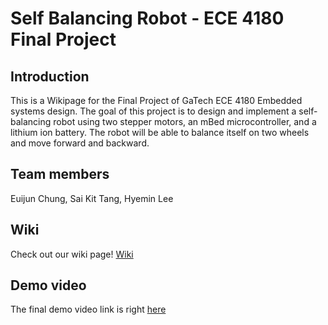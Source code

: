# Self Balancing Robot - ECE 4180 Final Project
## Introduction 
This is a Wikipage for the Final Project of GaTech ECE 4180 Embedded systems design.
The goal of this project is to design and implement a self-balancing robot using two stepper motors, an mBed microcontroller, and a lithium ion battery. The robot will be able to balance itself on two wheels and move forward and backward.

## Team members
Euijun Chung, Sai Kit Tang, Hyemin Lee

## Wiki
Check out our wiki page! [Wiki](https://github.com/ejchung0406/ECE4180FinalProject/wiki)

## Demo video
The final demo video link is right [here](https://youtu.be/v6SMPkwJAaQ)
